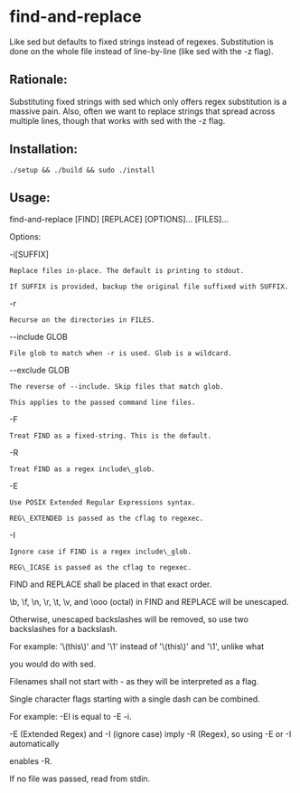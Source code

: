 # find-and-replace

Like sed but defaults to fixed strings instead of regexes. Substitution is done on the whole file instead of line-by-line (like sed with the -z flag).

## Rationale:

Substituting fixed strings with sed which only offers regex substitution is a massive pain. Also, often we want to replace strings that spread across multiple lines, though that works with sed with the -z flag.

## Installation:

```
./setup && ./build && sudo ./install
```
## Usage:
find-and-replace \[FIND\] \[REPLACE\] \[OPTIONS\]... \[FILES\]...

Options:

  -i\[SUFFIX\]

    Replace files in-place. The default is printing to stdout.

    If SUFFIX is provided, backup the original file suffixed with SUFFIX.

  -r

    Recurse on the directories in FILES.

  --include GLOB

    File glob to match when -r is used. Glob is a wildcard.

  --exclude GLOB

    The reverse of --include. Skip files that match glob.

    This applies to the passed command line files.

  -F

    Treat FIND as a fixed-string. This is the default.

  -R

    Treat FIND as a regex include\_glob.

  -E

    Use POSIX Extended Regular Expressions syntax.

    REG\_EXTENDED is passed as the cflag to regexec.

  -I

    Ignore case if FIND is a regex include\_glob.

    REG\_ICASE is passed as the cflag to regexec.



FIND and REPLACE shall be placed in that exact order.



\b, \f, \n, \r, \t, \v, and \ooo \(octal\) in FIND and REPLACE will be unescaped.

Otherwise, unescaped backslashes will be removed, so use two backslashes for a backslash.

For example: '\\\(this\\\)' and '\\1' instead of '\\(this\\)' and '\1', unlike what

you would do with sed.



Filenames shall not start with - as they will be interpreted as a flag.



Single character flags starting with a single dash can be combined.

For example: -EI is equal to -E -i.



-E \(Extended Regex\) and -I \(ignore case\) imply -R \(Regex\), so using -E or -I automatically

enables -R.



If no file was passed, read from stdin.
